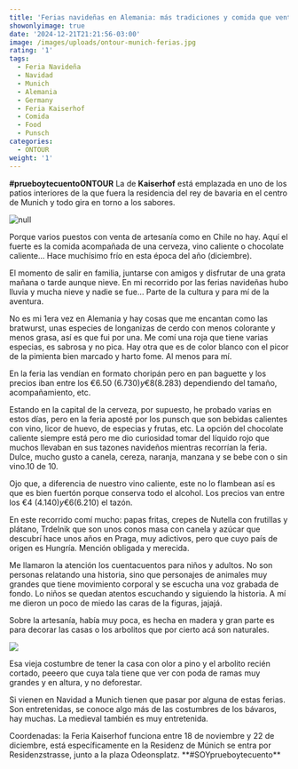 ```yaml
---
title: 'Ferias navideñas en Alemania: más tradiciones y comida que venta de regalos'
showonlyimage: true
date: '2024-12-21T21:21:56-03:00'
image: /images/uploads/ontour-munich-ferias.jpg
rating: '1'
tags:
  - Feria Navideña
  - Navidad
  - Munich
  - Alemania
  - Germany
  - Feria Kaiserhof
  - Comida
  - Food
  - Punsch
categories:
  - ONTOUR
weight: '1'
---
```

**\#prueboytecuentoONTOUR** La de **Kaiserhof** está emplazada en uno de los patios interiores de la que fuera la residencia del rey de bavaria en el centro de Munich y todo gira en torno a los sabores.

<!--more-->

![null](/images/uploads/ontour-munich-ferias.jpg)

Porque varios puestos con venta de artesanía como en Chile no hay. Aquí el fuerte es la comida acompañada de una cerveza, vino caliente o chocolate caliente… Hace muchísimo frío en esta época del año (diciembre). 

El momento de salir en familia, juntarse con amigos y disfrutar de una grata mañana o tarde aunque nieve. En mi recorrido por las ferias navideñas hubo lluvia y mucha nieve y nadie se fue… Parte de la cultura y para mí de la aventura. 

No es mi 1era vez en Alemania y hay cosas que me encantan como las bratwurst, unas especies de longanizas de cerdo con menos colorante y menos grasa, así es que fui por una. Me comí una roja que tiene varias especias, es sabrosa y no pica. Hay otra que es de color blanco con el picor de la pimienta bien marcado y harto fome. Al menos para mí. 

En la feria las vendían en formato choripán pero en pan baguette y los precios iban entre los €6.50 ($6.730) y €8 ($8.283) dependiendo del tamaño, acompañamiento, etc. 

Estando en la capital de la cerveza, por supuesto, he probado varias en estos días, pero en la feria aposté por los punsch que son bebidas calientes con vino, licor de huevo, de especias y frutas, etc. La opción del chocolate caliente siempre está pero me dio curiosidad tomar del líquido rojo que muchos llevaban en sus tazones navideños mientras recorrían la feria. Dulce, mucho gusto a canela, cereza, naranja, manzana y se bebe con o sin vino.10 de 10.

Ojo que, a diferencia de nuestro vino caliente, este no lo flambean así es que es bien fuertón porque conserva todo el alcohol. Los precios van entre los €4 ($4.140) y €6 ($6.210) el tazón. 

En este recorrido comí mucho: papas fritas, crepes de Nutella con frutillas y plátano, Trdelnik que son unos conos masa con canela y azúcar que descubrí hace unos años en Praga, muy adictivos, pero que cuyo país de origen es Hungría. Mención obligada y merecida.

Me llamaron la atención los cuentacuentos para niños y adultos. No son personas relatando una historia, sino que personajes de animales muy grandes que tiene movimiento corporal y se escucha una voz grabada de fondo. Lo niños se quedan atentos escuchando y siguiendo la historia. A mí me dieron un poco de miedo las caras de la figuras, jajajá. 

Sobre la artesanía, había muy poca, es hecha en madera y gran parte es para decorar las casas o los arbolitos que por cierto acá son naturales.

![](/images/uploads/ontour-munich-feria-regalos.jpg)

Esa vieja costumbre de tener la casa con olor a pino y el arbolito recién cortado, peeero que cuya tala tiene que ver con poda de ramas muy grandes y en altura, y no deforestar.  

Si vienen en Navidad a Munich tienen que pasar por alguna de estas ferias. Son entretenidas, se conoce algo más de las costumbres de los bávaros, hay muchas. La medieval también es muy entretenida.

Coordenadas: la Feria Kaiserhof funciona entre 18 de noviembre y 22 de diciembre, está específicamente en la Residenz de Múnich se entra por Residenzstrasse, junto a la plaza Odeonsplatz. \*\*#SOYprueboytecuento\*\*
